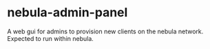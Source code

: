 # nebula-admin-panel
A web gui for admins to provision new clients on the nebula network. Expected to run within nebula.
